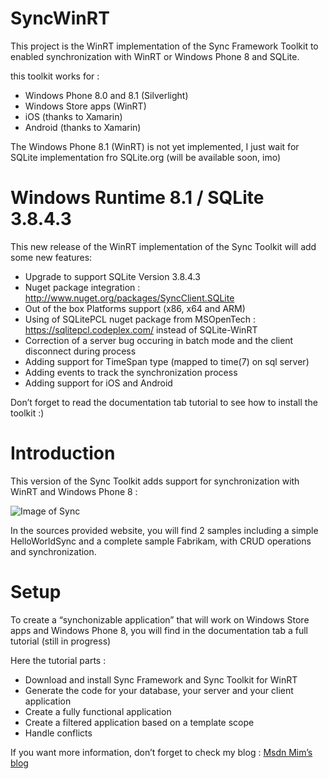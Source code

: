 SyncWinRT
=========

This project is the WinRT implementation of the Sync Framework Toolkit to enabled synchronization with WinRT or Windows Phone 8 and SQLite.

this toolkit works for :
* Windows Phone 8.0 and 8.1 (Silverlight) 
* Windows Store apps (WinRT)
* iOS (thanks to Xamarin)
* Android (thanks to Xamarin)

The Windows Phone 8.1 (WinRT) is not yet implemented, I just wait for SQLite implementation fro SQLite.org (will be available soon, imo)

Windows Runtime 8.1 / SQLite 3.8.4.3
=========

This new release of the WinRT implementation of the Sync Toolkit will add some new features:
- Upgrade to support SQLite Version 3.8.4.3 
- Nuget package integration : http://www.nuget.org/packages/SyncClient.SQLite 
- Out of the box Platforms support (x86, x64 and ARM) 
- Using of SQLitePCL nuget package from MSOpenTech :  https://sqlitepcl.codeplex.com/ instead of SQLite-WinRT   
- Correction of a server bug occuring in batch mode and the client disconnect during process 
- Adding support for TimeSpan type (mapped to time(7) on sql server) 
- Adding events to track the synchronization process 
- Adding support for iOS and Android

Don’t forget to read the documentation tab tutorial to see how to install the toolkit :)

Introduction
=========

This version of the Sync Toolkit adds support for synchronization with WinRT and Windows Phone 8 :

![Image of Sync](http://download-codeplex.sec.s-msft.com/Download?ProjectName=syncwinrt&DownloadId=694394)


In the sources provided website, you will find 2 samples including a simple HelloWorldSync and a complete sample Fabrikam, with CRUD operations and synchronization.

Setup
=========

To create a “synchonizable application” that will work on Windows Store apps and Windows Phone 8, you will find in the documentation tab a full tutorial (still in progress)

Here the tutorial parts :
- Download and install Sync Framework and Sync Toolkit for WinRT 
- Generate the code for your database, your server and your client application 
- Create a fully functional application 
- Create a filtered application based on a template scope 
- Handle conflicts 

If you want more information, don’t forget to check my blog :  [Msdn Mim’s blog](http://aka.ms/seb)



